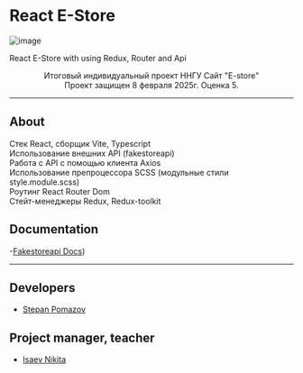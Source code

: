 # React E-Store
![image](https://github.com/user-attachments/assets/afa5bee6-f27a-4ef4-8e47-dba1a1ef5ae6)

React E-Store with using Redux, Router and Api

 
<p align="center">
      Итоговый индивидуальный проект ННГУ Сайт "E-store" </br>
      Проект защищен 8 февраля 2025г. Оценка 5.
</p>

***

## About
Стек React, сборщик Vite, Typescript</br>
Использование внешних API (fakestoreapi)</br>
Работа с API с помощью клиента Axios</br>
Использование препроцессора SCSS (модульные стили style.module.scss)</br>
Роутинг React Router Dom</br>
Стейт-менеджеры Redux, Redux-toolkit</br>

## Documentation

-[Fakestoreapi Docs](https://fakestoreapi.com/docs))</br>

***

## Developers

- [Stepan Pomazov](https://github.com/stepanpomazov)

## Project manager, teacher
- [Isaev Nikita](https://github.com/NikitaVegas95)
